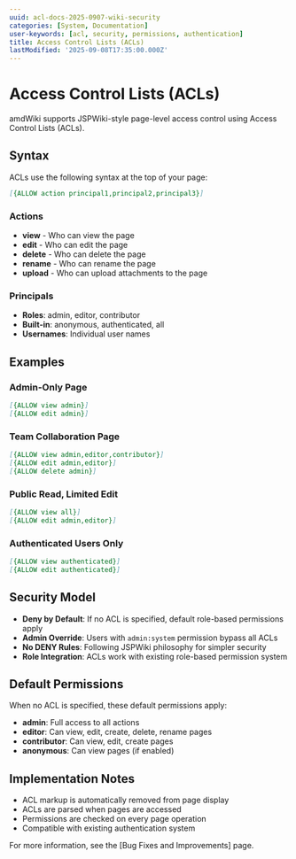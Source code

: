 ```yaml
---
uuid: acl-docs-2025-0907-wiki-security
categories: [System, Documentation]
user-keywords: [acl, security, permissions, authentication]
title: Access Control Lists (ACLs)
lastModified: '2025-09-08T17:35:00.000Z'
---
```


# Access Control Lists (ACLs)

amdWiki supports JSPWiki-style page-level access control using Access Control Lists (ACLs).

## Syntax

ACLs use the following syntax at the top of your page:

```markdown
[{ALLOW action principal1,principal2,principal3}]
```

### Actions

- **view** - Who can view the page
- **edit** - Who can edit the page  
- **delete** - Who can delete the page
- **rename** - Who can rename the page
- **upload** - Who can upload attachments to the page

### Principals

- **Roles**: admin, editor, contributor
- **Built-in**: anonymous, authenticated, all
- **Usernames**: Individual user names

## Examples

### Admin-Only Page
```markdown
[{ALLOW view admin}]
[{ALLOW edit admin}]
```

### Team Collaboration Page
```markdown
[{ALLOW view admin,editor,contributor}]
[{ALLOW edit admin,editor}]
[{ALLOW delete admin}]
```

### Public Read, Limited Edit
```markdown
[{ALLOW view all}]
[{ALLOW edit admin,editor}]
```

### Authenticated Users Only
```markdown
[{ALLOW view authenticated}]
[{ALLOW edit authenticated}]
```

## Security Model

- **Deny by Default**: If no ACL is specified, default role-based permissions apply
- **Admin Override**: Users with `admin:system` permission bypass all ACLs
- **No DENY Rules**: Following JSPWiki philosophy for simpler security
- **Role Integration**: ACLs work with existing role-based permission system

## Default Permissions

When no ACL is specified, these default permissions apply:

- **admin**: Full access to all actions
- **editor**: Can view, edit, create, delete, rename pages
- **contributor**: Can view, edit, create pages
- **anonymous**: Can view pages (if enabled)

## Implementation Notes

- ACL markup is automatically removed from page display
- ACLs are parsed when pages are accessed
- Permissions are checked on every page operation
- Compatible with existing authentication system

For more information, see the [Bug Fixes and Improvements] page.
